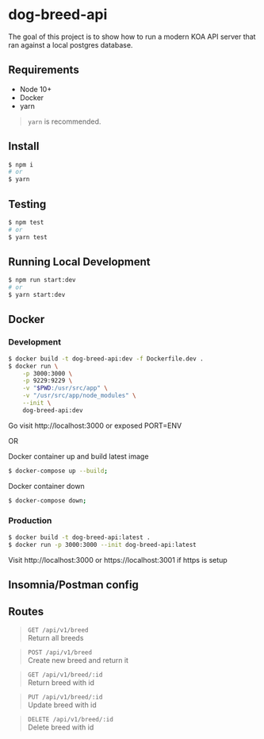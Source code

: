 # dog-breed-api

The goal of this project is to show how to run a modern KOA API server that ran against a local postgres database.

## Requirements

- Node 10+
- Docker
- yarn

> `yarn` is recommended.

## Install

```zsh
$ npm i
# or
$ yarn
```

## Testing

```zsh
$ npm test
# or
$ yarn test
```

## Running Local Development

```zsh
$ npm run start:dev
# or
$ yarn start:dev
```

## Docker

### Development

```zsh
$ docker build -t dog-breed-api:dev -f Dockerfile.dev .
$ docker run \
    -p 3000:3000 \
    -p 9229:9229 \
    -v "$PWD:/usr/src/app" \
    -v "/usr/src/app/node_modules" \
    --init \
    dog-breed-api:dev
```
Go visit http://localhost:3000 or exposed PORT=ENV

OR

Docker container up and build latest image
```zsh
$ docker-compose up --build;
```

Docker container down
```zsh
$ docker-compose down;
```

### Production

```zsh
$ docker build -t dog-breed-api:latest .
$ docker run -p 3000:3000 --init dog-breed-api:latest
```
Visit http://localhost:3000 or https://localhost:3001 if https is setup

## Insomnia/Postman config


## Routes

> `GET /api/v1/breed`\
> Return all breeds

> `POST /api/v1/breed`\
>Create new breed and return it

> `GET /api/v1/breed/:id`\
>Return breed with id

> `PUT /api/v1/breed/:id`\
> Update breed with id

> `DELETE /api/v1/breed/:id`\
> Delete breed with id